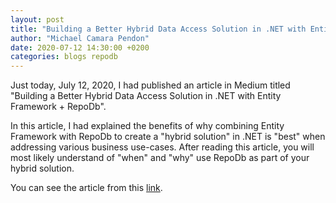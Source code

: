 ```yaml
---
layout: post
title: "Building a Better Hybrid Data Access Solution in .NET with Entity Framework + RepoDb"
author: "Michael Camara Pendon"
date: 2020-07-12 14:30:00 +0200
categories: blogs repodb
---
```


Just today, July 12, 2020, I had published an article in Medium titled "Building a Better Hybrid Data Access Solution in .NET with Entity Framework + RepoDb".

In this article, I had explained the benefits of why combining Entity Framework with RepoDb to create a "hybrid solution" in .NET is "best" when addressing various business use-cases. After reading this article, you will most likely understand of "when" and "why" use RepoDb as part of your hybrid solution.

You can see the article from this [link](https://medium.com/@mikependon/building-a-better-hybrid-data-access-solution-in-net-with-entity-framework-repodb-d1039a648301?source=friends_link&sk=4913e4a8f493a1d3a12a18999a0a95a9).
